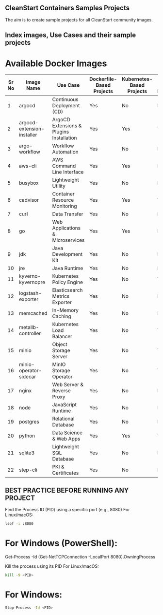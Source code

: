 ## CleanStart Containers Samples Projects
The aim is to create sample projects for all CleanStart community images. 

## Index images, Use Cases and their sample projects

# Available Docker Images

| Sr No | Image Name              | Use Case                                    | Dockerfile-Based Projects | Kubernetes-Based Projects | Helm-Based Projects |
|-------|-------------------------|---------------------------------------------|---------------------------|---------------------------|----------------------|
| 1     | argocd                  | Continuous Deployment (CD)                  | Yes                       | No                        | No                   |
| 2     | argocd-extension-installer | ArgoCD Extensions & Plugins Installation | Yes                       | Yes                       | Yes                  |
| 3     | argo-workflow           | Workflow Automation                         | Yes                       | No                        | No                   |
| 4     | aws-cli                 | AWS Command Line Interface                  | Yes                       | Yes                       | No                   |
| 5     | busybox                 | Lightweight Utility                         | Yes                       | No                        | No                   |
| 6     | cadvisor                | Container Resource Monitoring               | Yes                       | Yes                       | Yes                  |
| 7     | curl                    | Data Transfer                               | Yes                       | No                        | No                   |
| 8     | go                      | Web Applications & Microservices            | Yes                       | Yes                       | No                   |
| 9     | jdk                     | Java Development Kit                        | Yes                       | No                        | No                   |
| 10    | jre                     | Java Runtime                                | Yes                       | No                        | No                   |
| 11    | kyverno-kyvernopre      | Kubernetes Policy Engine                    | Yes                       | No                        | Yes                  |
| 12    | logstash-exporter       | Elasticsearch Metrics Exporter              | Yes                       | No                        | No                   |
| 13    | memcached               | In-Memory Caching                           | Yes                       | No                        | No                   |
| 14    | metallb-controller      | Kubernetes Load Balancer                    | Yes                       | No                        | Yes                  |
| 15    | minio                   | Object Storage Server                       | Yes                       | No                        | Yes                  |
| 16    | minio-operator-sidecar  | MinIO Storage Operator                      | Yes                       | No                        | Yes                  |
| 17    | nginx                   | Web Server & Reverse Proxy                  | Yes                       | No                        | No                   |
| 18    | node                    | JavaScript Runtime                          | Yes                       | No                        | No                   |
| 19    | postgres                | Relational Database                         | Yes                       | No                        | No                   |
| 20    | python                  | Data Science & Web Apps                     | Yes                       | Yes                       | Yes                  |
| 21    | sqlite3                 | Lightweight SQL Database                    | Yes                       | No                        | No                   |
| 22    | step-cli                | PKI & Certificates                          | Yes                       | No                        | No                   |


## BEST PRACTICE BEFORE RUNNING ANY PROJECT

 Find the Process ID (PID) using a specific port (e.g., 8080)
 For Linux/macOS:
 ```bash
lsof -i :8080
```

# For Windows (PowerShell):
Get-Process -Id (Get-NetTCPConnection -LocalPort 8080).OwningProcess

 Kill the process using its PID
 For Linux/macOS:
 ```bash
kill -9 <PID>
```

# For Windows:
```bash
Stop-Process -Id <PID>
```







